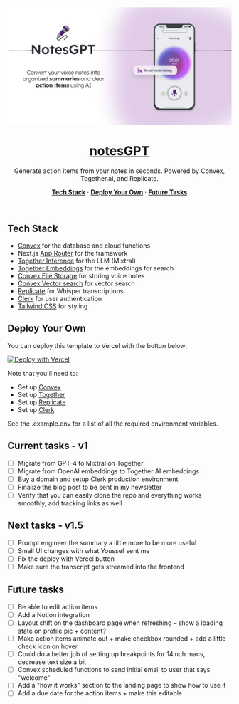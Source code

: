 <a href="https://notesgpt.vercel.app/">
  <img alt="NotesGPT – AI-powered voice note taking in seconds." src="/public/images/og-image.png">
  <h1 align="center">notesGPT</h1>
</a>

<p align="center">
  Generate action items from your notes in seconds. Powered by Convex, Together.ai, and Replicate.
</p>

<p align="center">
  <a href="#tech-stack"><strong>Tech Stack</strong></a> ·
  <a href="#deploy-your-own"><strong>Deploy Your Own</strong></a> ·
  <a href="#future-tasks"><strong>Future Tasks</strong></a>
</p>
<br/>

## Tech Stack

- [Convex](https://convex.dev/) for the database and cloud functions
- Next.js [App Router](https://nextjs.org/docs/app) for the framework
- [Together Inference](https://www.together.ai/) for the LLM (Mixtral)
- [Together Embeddings](https://www.together.ai/) for the embeddings for search
- [Convex File Storage](https://vercel.com/storage/blob) for storing voice notes
- [Convex Vector search](https://vercel.com/storage/blob) for vector search
- [Replicate](https://replicate.com/) for Whisper transcriptions
- [Clerk](https://clerk.dev/) for user authentication
- [Tailwind CSS](https://tailwindcss.com/) for styling

## Deploy Your Own

You can deploy this template to Vercel with the button below:

[![Deploy with Vercel](https://vercel.com/button)](https://vercel.fyi/qrGPT)

Note that you'll need to:

- Set up [Convex](https://convex.dev)
- Set up [Together](https://www.together.ai/)
- Set up [Replicate](https://replicate.com)
- Set up [Clerk](https://clerk.dev)

See the .example.env for a list of all the required environment variables.

## Current tasks - v1

- [ ] Migrate from GPT-4 to Mixtral on Together
- [ ] Migrate from OpenAI embeddings to Together AI embeddings
- [ ] Buy a domain and setup Clerk production environment
- [ ] Finalize the blog post to be sent in my newsletter
- [ ] Verify that you can easily clone the repo and everything works smoothly, add tracking links as well

## Next tasks - v1.5

- [ ] Prompt engineer the summary a little more to be more useful
- [ ] Small UI changes with what Youssef sent me
- [ ] Fix the deploy with Vercel button
- [ ] Make sure the transcript gets streamed into the frontend

## Future tasks

- [ ] Be able to edit action items
- [ ] Add a Notion integration
- [ ] Layout shift on the dashboard page when refreshing – show a loading state on profile pic + content?
- [ ] Make action items animate out + make checkbox rounded + add a little check icon on hover
- [ ] Could do a better job of setting up breakpoints for 14inch macs, decrease text size a bit
- [ ] Convex scheduled functions to send initial email to user that says "welcome"
- [ ] Add a "how it works" section to the landing page to show how to use it
- [ ] Add a due date for the action items + make this editable
